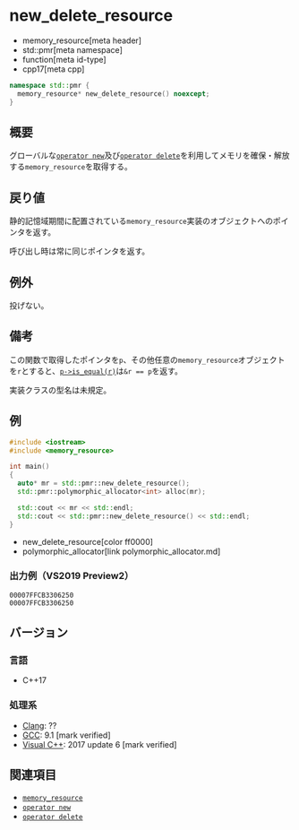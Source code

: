 # new_delete_resource
* memory_resource[meta header]
* std::pmr[meta namespace]
* function[meta id-type]
* cpp17[meta cpp]

```cpp
namespace std::pmr {
  memory_resource* new_delete_resource() noexcept;
}
```

## 概要
グローバルな[`operator new`](/reference/new/op_new.md)及び[`operator delete`](/reference/new/op_delete.md)を利用してメモリを確保・解放する`memory_resource`を取得する。

## 戻り値
静的記憶域期間に配置されている`memory_resource`実装のオブジェクトへのポインタを返す。

呼び出し時は常に同じポインタを返す。

## 例外
投げない。

## 備考
この関数で取得したポインタを`p`、その他任意の`memory_resource`オブジェクトを`r`とすると、[`p->is_equal(r)`](memory_resource/is_equal.md)は`&r == p`を返す。

実装クラスの型名は未規定。

## 例
```cpp example
#include <iostream>
#include <memory_resource>

int main()
{
  auto* mr = std::pmr::new_delete_resource();
  std::pmr::polymorphic_allocator<int> alloc(mr);

  std::cout << mr << std::endl;
  std::cout << std::pmr::new_delete_resource() << std::endl;
}
```
* new_delete_resource[color ff0000]
* polymorphic_allocator[link polymorphic_allocator.md]

### 出力例（VS2019 Preview2）
```
00007FFCB3306250
00007FFCB3306250
```

## バージョン
### 言語
- C++17

### 処理系
- [Clang](/implementation.md#clang): ??
- [GCC](/implementation.md#gcc): 9.1 [mark verified]
- [Visual C++](/implementation.md#visual_cpp): 2017 update 6 [mark verified]

## 関連項目
- [`memory_resource`](memory_resource.md)
- [`operator new`](/reference/new/op_new.md)
- [`operator delete`](/reference/new/op_delete.md)
